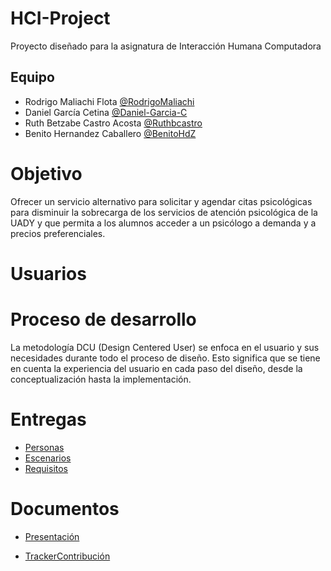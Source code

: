 # HCI-Project
Proyecto diseñado para la asignatura de Interacción Humana Computadora

## Equipo

- Rodrigo Maliachi Flota [@RodrigoMaliachi](https://github.com/RodrigoMaliachi "Click Aquí")
- Daniel García Cetina [@Daniel-Garcia-C](https://github.com/Daniel-Garcia-C "Click Aquí")
- Ruth Betzabe Castro Acosta [@Ruthbcastro](https://github.com/Ruthbcastro "Click Aquí")
- Benito Hernandez Caballero [@BenitoHdZ](https://github.com/BenitoHdZ "Click Aquí")

# Objetivo
Ofrecer un servicio alternativo para solicitar y agendar citas psicológicas para disminuir la sobrecarga de los servicios de atención psicológica de la UADY y que permita a los alumnos acceder a un psicólogo a demanda y a precios preferenciales.

# Usuarios



# Proceso de desarrollo
La metodología DCU (Design Centered User) se enfoca en el usuario y sus necesidades durante todo el proceso de diseño. Esto significa que se tiene en cuenta la experiencia del usuario en cada paso del diseño, desde la conceptualización hasta la implementación.


# Entregas
- [Personas](/PrimeraEntrega/Artefactos/Personas/ "Click Aquí")
- [Escenarios](/PrimeraEntrega/Artefactos/Escenarios/ "Click Aquí")
- [Requisitos](/PrimeraEntrega/Artefactos/Requisitos/ "Click Aquí")

# Documentos 
- [Presentación](/PrimeraEntrega/Documentación/Presentación/ "Click Aquí")

- [TrackerContribución](/PrimeraEntrega/Artefactos/Tracker%20Contribución/ "Click Aquí")